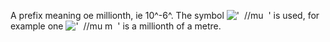 A prefix meaning oe millionth, ie 10^-6^. The symbol
!['  //mu  '](../dictionary/equation_images/2271.1..png) is used, for
example one !['  //mu m  '](../dictionary/equation_images/2271.2..png)
is a millionth of a metre.
